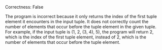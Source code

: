 Correctness: False

The program is incorrect because it only returns the index of the first tuple element it encounters in the input tuple. It does not correctly count the number of elements that occur before the tuple element in the given tuple. For example, if the input tuple is (1, 2, (3, 4), 5), the program will return 2, which is the index of the first tuple element, instead of 2, which is the number of elements that occur before the tuple element.